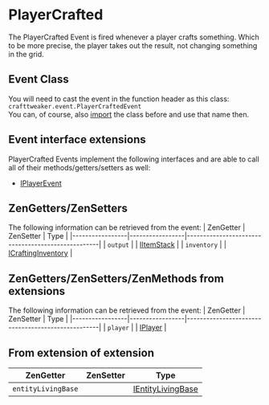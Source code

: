 # PlayerCrafted

The PlayerCrafted Event is fired whenever a player crafts something.
Which to be more precise, the player takes out the result, not changing something in the grid.

## Event Class
You will need to cast the event in the function header as this class:  
`crafttweaker.event.PlayerCraftedEvent`  
You can, of course, also [import](/AdvancedFunctions/Import/) the class before and use that name then.

## Event interface extensions
PlayerCrafted Events implement the following interfaces and are able to call all of their methods/getters/setters as well:

- [IPlayerEvent](/Vanilla/Events/Events/IPlayerEvent/)



## ZenGetters/ZenSetters
The following information can be retrieved from the event:
| ZenGetter       | ZenSetter       | Type                                              |
|-----------------|-----------------|---------------------------------------------------|
| `output`        |                 | [IItemStack](/Vanilla/Items/IItemStack/)          |
| `inventory`     |                 | [ICraftingInventory](/Vanilla/Recipes/Crafting/ICraftingInventory/) |



## ZenGetters/ZenSetters/ZenMethods from extensions
The following information can be retrieved from the event:
| ZenGetter       | ZenSetter       | Type                                              |
|-----------------|-----------------|---------------------------------------------------|
| `player`        |                 | [IPlayer](/Vanilla/Players/IPlayer/)              |

## From extension of extension

| ZenGetter       | ZenSetter       | Type                                              |
|-----------------|-----------------|---------------------------------------------------|
| `entityLivingBase`  |             | [IEntityLivingBase](/Vanilla/Entities/IEntityLivingBase/)   |
